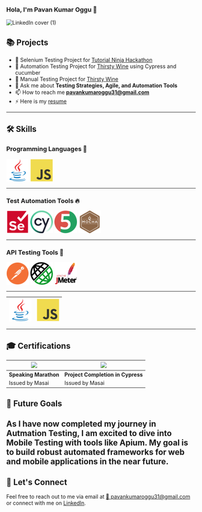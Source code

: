 ### Hola, I'm Pavan Kumar Oggu 👋

![LinkedIn cover (1)](https://github.com/user-attachments/assets/ebc922e2-2fa5-483d-ab3f-5e6fc88428a6)

## 📚 Projects 

- 🔭 Selenium Testing Project for [Tutorial Ninja Hackathon](https://github.com/pavankumaroggu31/9269-Tutorials-Ninja-Hackathon)
- 👯 Automation Testing Project for [Thirsty Wine](https://github.com/pavankumaroggu31/Thirsty_Wine_Cypress_Project) using Cypress and cucumber 
- 🤔 Manual Testing Project for [Thirsty Wine](https://github.com/pavankumaroggu31/Thirsty_Wine_Project_2024)
- 💬 Ask me about **Testing Strategies, Agile, and Automation Tools**
- 📫 How to reach me **pavankumaroggu31@gmail.com**
- ⚡ Here is my [resume](https://github.com/pavankumaroggu31/resume/blob/main/PavanKumarOggu-SDETQA-aIpD.pdf)
---

## 🛠 Skills

### Programming Languages 🚀

<img src="https://raw.githubusercontent.com/devicons/devicon/master/icons/java/java-original.svg" width=60/>  <img src="https://raw.githubusercontent.com/devicons/devicon/master/icons/javascript/javascript-original.svg" width=60/> 

---

### Test Automation Tools 🔥 
<img src="https://raw.githubusercontent.com/devicons/devicon/master/icons/selenium/selenium-original.svg" width=60/>  <img src="https://github.com/TaffazulAnsari/images/blob/main/image/cypress-1.svg" width=60/> <img src="https://raw.githubusercontent.com/devicons/devicon/master/icons/junit/junit-original.svg" width=60/>  <img src="https://raw.githubusercontent.com/devicons/devicon/master/icons/mocha/mocha-original.svg" width=60/> 

---

### API Testing Tools 🌟

<img src="https://raw.githubusercontent.com/devicons/devicon/master/icons/postman/postman-original.svg" width=60/>  <img src="https://github.com/TaffazulAnsari/images/blob/main/image/restassure.png" width=60/>  <img src="https://github.com/TaffazulAnsari/images/blob/main/image/jmeter_square.svg" width=60/> 

---

| <img src="https://raw.githubusercontent.com/devicons/devicon/master/icons/java/java-original.svg" width="60"/> | <img src="https://raw.githubusercontent.com/devicons/devicon/master/icons/javascript/javascript-original.svg" width="60"/> |
|--------------------------------------------------------------------------------------------------------------|--------------------------------------------------------------------------------------------------------------|

---

## 🎓 Certifications

| <img src="https://github.com/pavankumaroggu31/Certifications/blob/main/Pavan%20Kumar%20Oggu%20%20%20%20%20%20%20.jpg" width="40"/> | <img src="https://github.com/pavankumaroggu31/Certifications/blob/main/Pavan%20Kumar%20Oggu%20(1).png" width="40"/> |
|--------------------------------------------------------------------------------|--------------------------------------------------------------------------------|
| **Speaking Marathon**                                         | **Project Completion in Cypress**                                              |
| Issued by Masai                                                                  | Issued by Masai                                                           |


## 🔮 Future Goals

As I have now completed my journey in **Autmation Testing**, I am excited to dive into **Mobile Testing** with tools like **Apium**. My goal is to build robust automated frameworks for web and mobile applications in the near future.
---

## 🤝 Let's Connect

Feel free to reach out to me via email at [📧 pavankumaroggu31@gmail.com](mailto:pavankumaroggu31@gmail.com) or connect with me on [LinkedIn](https://www.linkedin.com/in/pavan-kumar-oggu/).
